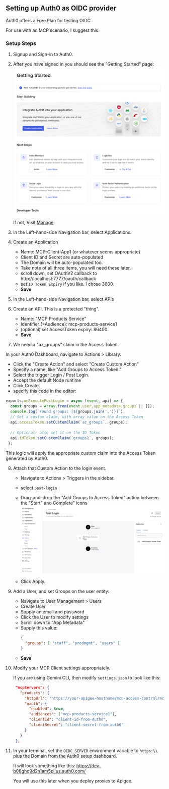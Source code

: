 ## Setting up Auth0 as OIDC provider

Auth0 offers a Free Plan for testing OIDC.

For use with an MCP scenario, I suggest this:

### Setup Steps

1. Signup and Sign-in to Auth0.

2. After you have signed in you should see the "Getting Started" page:
   ![Getting Started](./images/Auth0-getting-started.png)

   If not, Visit [Manage](https://manage.auth0.com/)

3. In the Left-hand-side Navigation bar, select Applications.

4. Create an Application
   - Name: MCP-Client-App1 (or whatever seems appropriate)
   - Client ID and Secret are auto-populated
   - The Domain will be auto-populated too.
   - Take note of all three items, you will need these later.
   - scroll down, set OAuthV2 callback to http://localhost:7777/oauth/callback
   - set `ID Token Expiry` if you like. I chose 3600.
   - **Save**

5. In the Left-hand-side Navigation bar, select APIs

6. Create an API. This is a protected "thing".

   - Name: "MCP Products Service"
   - Identifier (=Audience): mcp-products-service1
   - (optional) set AccessToken expiry: 86400
   - **Save**


7. We need a "az_groups" claim in the Access Token.

  In your Auth0 Dashboard, navigate to Actions > Library.
   - Click the "Create Action" and select "Create Custom Action"
   - Specify a name, like "Add Groups to Access Token."
   - Select the trigger Login / Post Login.
   - Accept the default Node runtime
   - Click Create.
   - specify this code in the editor:
   ```js
   exports.onExecutePostLogin = async (event, api) => {
     const groups = Array.from(event.user.app_metadata.groups || []);
     console.log(`Found groups: [${groups.join(',')}]`);
     // Set a custom claim, with array value on the Access Token
     api.accessToken.setCustomClaim(`az_groups`, groups);

     // Optional: also set it on the ID Token
     api.idToken.setCustomClaim(`groups1`, groups);
    };
   ```

   This logic will apply the appropriate custom claim into the Access Token generated by Auth0.


8. Attach that Custom Action to the login event.

   - Navigate to Actions > Triggers in the sidebar.
   - select `post-login`
   - Drag-and-drop the "Add Groups to Access Token" action between the "Start" and Complete" icons
   ![Attach action](./images/Auth0-attach-action.png)

   - Click Apply.

9. Add a User, and set Groups on the user entity:

   - Navigate to User Management > Users
   - Create User
   - Supply an email and password
   - Click the User to modify settings
   - Scroll down to "App Metadata"
   - Supply this value:
     ```json
     {
       "groups": [ "staff", "prodmgmt", "users" ]
     }
     ```
   - **Save**


9. Modify your MCP Client settings appropriately.

   If you are using Gemini CLI, then modify `settings.json` to look like this:

   ```json
    "mcpServers": {
      "products": {
        "httpUrl": "https://your-apigee-hostname/mcp-access-control/mcp",
        "oauth": {
          "enabled": true,
          "audiences": ["mcp-products-service1"],
          "clientId": "client-id-from-Auth0",
          "clientSecret": "client-secret-from-auth0"
        }
      }
    },
   ```

8. In your terminal, set the `OIDC_SERVER` environment variable to
   `https:\\` plus the Domain from the Auth0 setup dashboard.

   It will look something like this: https://dev-b08ghq9d2n1am5pl.us.auth0.com/

   You will use this later when you deploy proxies to Apigee.
